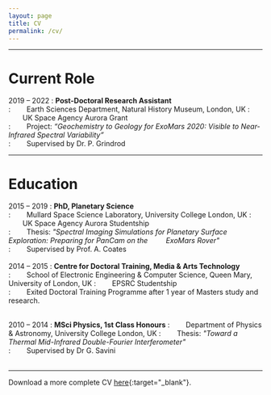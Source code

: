 ```yaml
---
layout: page
title: CV
permalink: /cv/
---
```


---
# Current Role
2019 &ndash; 2022
:   **Post-Doctoral Research Assistant**  
:   &emsp;&emsp;Earth Sciences Department, Natural History Museum, London, UK
:   &emsp;&emsp;UK Space Agency Aurora Grant  
:   &emsp;&emsp;Project: _“Geochemistry to Geology for ExoMars 2020: Visible to Near-Infrared Spectral Variability”_  
:   &emsp;&emsp;Supervised by Dr. P. Grindrod  

---
# Education
2015 &ndash; 2019
:   **PhD, Planetary Science**  
:   &emsp;&emsp;Mullard Space Science Laboratory, University College London, UK
:   &emsp;&emsp;UK Space Agency Aurora Studentship  
:   &emsp;&emsp;Thesis: _"Spectral Imaging Simulations for Planetary Surface Exploration: Preparing for PanCam on the &emsp;&emsp; ExoMars Rover"_  
:   &emsp;&emsp;Supervised by Prof. A. Coates   
&nbsp;  
2014 &ndash; 2015
:   **Centre for Doctoral Training, Media & Arts Technology**  
:   &emsp;&emsp;School of Electronic Engineering & Computer Science, Queen Mary, University of London, UK
:   &emsp;&emsp;EPSRC Studentship  
:   &emsp;&emsp;Exited Doctoral Training Programme after 1 year of Masters study and research.

&nbsp;  
2010 &ndash; 2014
:   **MSci Physics, 1st Class Honours**
:   &emsp;&emsp;Department of Physics & Astronomy, University College London, UK
:   &emsp;&emsp;Thesis: _"Toward a Thermal Mid-Infrared Double-Fourier Interferometer"_  
:   &emsp;&emsp;Supervised by Dr G. Savini  
&nbsp;  

---
Download a more complete CV [here](downloadables/roger_stabbins_academic_cv_2022.pdf){:target="_blank"}.